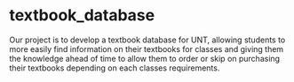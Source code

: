 # textbook_database
Our project is to develop a textbook database for UNT, allowing students to more easily find information on their textbooks for classes and giving them the knowledge ahead of time to allow them to order or skip on purchasing their textbooks depending on each classes requirements.
